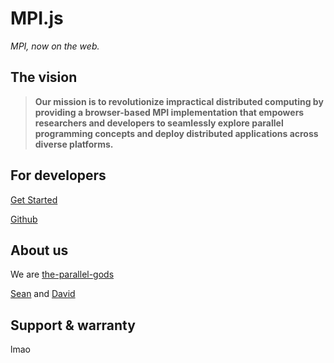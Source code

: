 # MPI.js

_MPI, now on the web._

## The vision

> **Our mission is to revolutionize impractical distributed computing by providing a browser-based MPI implementation that empowers researchers and developers to seamlessly explore parallel programming concepts and deploy distributed applications across diverse platforms.**

## For developers

[Get Started](/docs)

[Github](https://github.com/the-parallel-gods/mpi.js)

## About us

We are [the-parallel-gods](https://github.com/the-parallel-gods)

[Sean](https://github.com/SeanSun6814) and [David](https://github.com/1CoolDavid)

## Support & warranty

lmao
